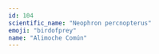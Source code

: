 ```yaml
---
id: 104
scientific_name: "Neophron percnopterus"
emoji: "birdofprey"
name: "Alimoche Común"
---
```

